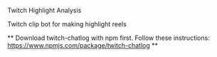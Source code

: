 Twitch Highlight Analysis

Twitch clip bot for making highlight reels



** Download twitch-chatlog with npm first. Follow these instructions: https://www.npmjs.com/package/twitch-chatlog **